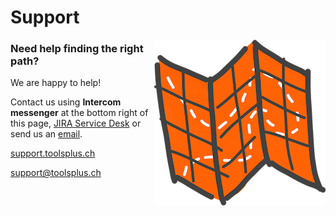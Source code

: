 # Support

<img src="/assets/map.png" align="right">

### Need help finding the right path?

We are happy to help!

Contact us using **Intercom messenger** at the bottom right of this page, [JIRA
Service Desk](http://support.toolsplus.ch) or send us an 
[email](mailto:support@toolsplus.ch).

[support.toolsplus.ch](http://support.toolsplus.ch)

[support@toolsplus.ch](mailto:support@toolsplus.ch)